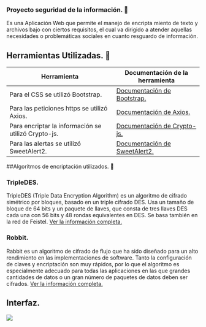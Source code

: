### Proyecto seguridad de la información. 📃
Es una Aplicación Web que permite el manejo de encripta miento de texto y archivos bajo con ciertos requisitos, el cual va dirigido a atender aquellas necesidades o problemáticas sociales en cuanto resguardo de información. 

## Herramientas Utilizadas. 🔧

|  Herramienta  | Documentación de la herramienta  |
| ------------ | ------------ |
| Para el CSS se utilizó Bootstrap. | [Documentación de Bootstrap.](https://getbootstrap.com/ "documentación de Bootstrap")  |
| Para las peticiones https se utilizó Axios. | [Documentación de Axios.](https://www.npmjs.com/package/axios")  |
|Para encriptar la información se utilizó Crypto-js. | [Documentación de Crypto-js.](https://www.npmjs.com/package/crypto-js")   |
|Para las alertas se utilizó SweetAlert2.| [Documentación de SweetAlert2.](https://sweetalert2.github.io/")  |

##Algoritmos de encriptación utilizados. 📖
### TripleDES.
TripleDES (Triple Data Encryption Algorithm) es un algoritmo de cifrado simétrico por bloques, basado en un triple cifrado DES. Usa un tamaño de bloque de 64 bits y un paquete de llaves, que consta de tres llaves DES cada una con 56 bits y 48 rondas equivalentes en DES. Se basa también en la red de Feistel.
[Ver la información completa.](https://www.classicistranieri.com/es/articles/t/r/i/Triple_DES_18f5.html")

### Robbit.
Rabbit es un algoritmo de cifrado de flujo que ha sido diseñado para un alto rendimiento en las implementaciones de software. Tanto la configuración de claves y encriptación son muy rápidos, por lo que el algoritmo es especialmente adecuado para todas las aplicaciones en las que grandes cantidades de datos o un gran número de paquetes de datos deben ser cifrados. [Ver la información completa.](https://crpto.blogspot.com/2013/07/cifrado-de-flujo-rabbit.html")

## Interfaz.
![](https://i.ibb.co/8jJppVZ/media-io-Lbbnjruy.gif)